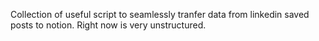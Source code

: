 Collection of useful script to seamlessly tranfer data from linkedin saved posts to notion.
Right now is very unstructured.
